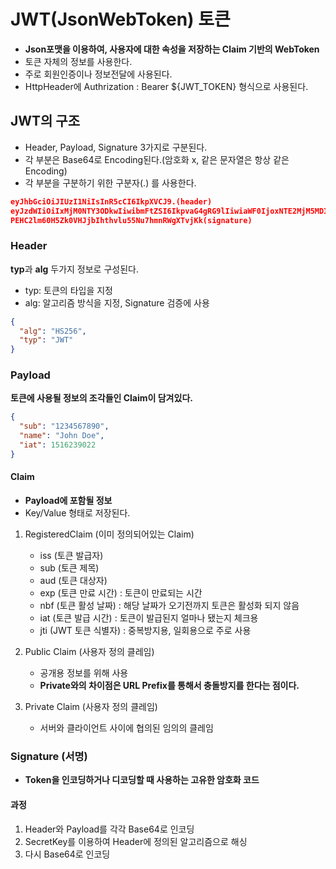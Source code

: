 # JWT(JsonWebToken) 토큰

- **Json포맷을 이용하여, 사용자에 대한 속성을 저장하는 Claim 기반의 WebToken**
- 토큰 자체의 정보를 사용한다.
- 주로 회원인증이나 정보전달에 사용된다.
- HttpHeader에 Authrization : Bearer ${JWT_TOKEN} 형식으로 사용된다.

## JWT의 구조

- Header, Payload, Signature 3가지로 구분된다.
- 각 부분은 Base64로 Encoding된다.(암호화 x, 같은 문자열은 항상 같은 Encoding)
- 각 부분을 구분하기 위한 구분자(.) 를 사용한다.
```json
eyJhbGciOiJIUzI1NiIsInR5cCI6IkpXVCJ9.(header)
eyJzdWIiOiIxMjM0NTY3ODkwIiwibmFtZSI6IkpvaG4gRG9lIiwiaWF0IjoxNTE2MjM5MDIyfQ.(payload)
PEHC2lm60H5Zk0VHJjbIhthvlu55Nu7hmnRWgXTvjKk(signature)
```

### Header

**typ**과 **alg** 두가지 정보로 구성된다.

- typ: 토큰의 타입을 지정
- alg: 알고리즘 방식을 지정, Signature 검증에 사용

```json
{
  "alg": "HS256",
  "typ": "JWT"
}
```

### Payload

**토큰에 사용될 정보의 조각들인 Claim이 담겨있다.**

```json
{
  "sub": "1234567890",
  "name": "John Doe",
  "iat": 1516239022
}
```

#### Claim

- **Payload에 포함될 정보**
- Key/Value 형태로 저장된다.

1. RegisteredClaim (이미 정의되어있는 Claim)
    - iss (토큰 발급자)
    - sub (토큰 제목)
    - aud (토큰 대상자)
    - exp (토큰 만료 시간) : 토큰이 만료되는 시간
    - nbf (토큰 활성 날짜) : 해당 날짜가 오기전까지 토큰은 활성화 되지 않음
    - iat (토큰 발급 시간) : 토큰이 발급된지 얼마나 됐는지 체크용
    - jti (JWT 토큰 식별자) : 중복방지용, 일회용으로 주로 사용

2. Public Claim (사용자 정의 클레임)
    - 공개용 정보를 위해 사용
    - **Private와의 차이점은 URL Prefix를 통해서 충돌방지를 한다는 점이다.**

3. Private Claim (사용자 정의 클레임)
    - 서버와 클라이언트 사이에 협의된 임의의 클레임


### Signature (서명)
- **Token을 인코딩하거나 디코딩할 때 사용하는 고유한 암호화 코드**

#### 과정

1. Header와 Payload를 각각 Base64로 인코딩
2. SecretKey를 이용하여 Header에 정의된 알고리즘으로 해싱
3. 다시 Base64로 인코딩

